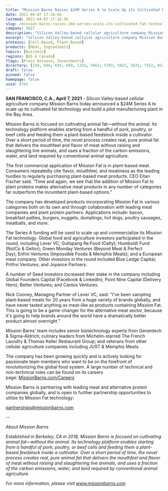 ```yaml
---
title: "Mission Barns Raises $24M Series A to Scale Up its Cultivated Fat Technology and Build Pilot Production Facility"
date: 2021-04-07 17:16:56
lastmod: 2021-04-07 17:16:56
slug: /mission-barns-raises-24m-series-scale-its-cultivated-fat-technology-and-build-pilot
company: 5827
description: "Silicon Valley-based cellular agriculture company Mission Barns today announced a $24M Series A to scale up its cultivated fat technology and build a pilot manufacturing plant in the Bay Area."
excerpt: "Silicon Valley-based cellular agriculture company Mission Barns today announced a $24M Series A to scale up its cultivated fat technology and build a pilot manufacturing plant in the Bay Area."
proteins: [Cell-Based, Plant-Based]
products: [Meat, Ingredients]
topics: [Business]
regions: [US & Canada]
flags: [Press Release, Investments]
directory: [234, 694, 695, 699, 1332, 5663, 5703, 5827, 5831, 7552, 8328]
draft: false
pinned: false
homepage: false
uuid: 8741
---
```

<p><strong>SAN FRANCISCO, C.A., April 7, 2021</strong> - Silicon Valley-based cellular agriculture company Mission Barns today announced a $24M Series A to scale up its cultivated fat technology and build a pilot manufacturing plant in the Bay Area.</p>
<p>Mission Barns is focused on cultivating animal fat—without the animal. Its technology platform enables starting from a handful of pork, poultry, or beef cells and feeding them a plant-based feedstock inside a cultivator. Over a short period of time, the novel process creates real, pure animal fat that delivers the mouthfeel and flavor of meat without raising and slaughtering live animals, and uses a fraction of the carbon emissions, water, and land required by conventional animal agriculture.</p>
<p>The first commercial application of Mission Fat is in plant-based meat. Consumers repeatedly cite flavor, mouthfeel, and meatiness as the leading hurdles to regularly purchasing plant-based meat products. CEO Eitan Fischer said: “Time and again, we see that the addition of Mission Fat to plant proteins makes alternative meat products in any number of categories far outperform the incumbent plant-based options.”</p>
<p>The company has developed products incorporating Mission Fat in various categories both on its own and through collaboration with leading meat companies and plant protein partners. Applications include: bacon, breakfast patties, burgers, nuggets, dumplings, hot dogs, poultry sausages, meatballs, and more.</p>
<p>The Series A funding will be used to scale up and commercialize its Mission Fat technology. Global food and agriculture investors participated in the round, including Lever VC; Gullspang Re:Food (Oatly); Humboldt Fund (NotCo & Geltor); Green Monday Ventures (Beyond Meat & Perfect Day); Enfini Ventures (Impossible Foods & Memphis Meats); and a European meat company. Other investors in the round included Blue Ledge Capital; Prithvi Ventures; and Joyance Partners.</p>
<p>A number of Seed investors increased their stake in the company including Global Founders Capital (Facebook & LinkedIn); Point Nine Capital (Delivery Hero); Better Ventures; and Cantos Ventures.</p>
<p>Nick Cooney, Managing Partner of Lever VC, said: "I've been sampling plant-based meats for 20 years from a huge variety of brands globally, and have never tasted anything as meat-like as products containing Mission Fat. This is going to be a game-changer for the alternative meat sector, because it's going to help brands around the world have a dramatically better product almost overnight.”</p>
<p>Mission Barns’ team includes senior biotechnology experts from Genentech & Sigma-Aldrich; culinary leaders from Michelin-starred The French Laundry & Thomas Keller Restaurant Group; and veterans from other cellular agriculture companies including JUST & Memphis Meats.</p>
<p>The company has been growing quickly and is actively looking for passionate team members who want to be on the forefront of revolutionizing the global food system. A large number of technical and non-technical roles can be found on its careers page: <a href="https://missionbarns.com/careers/">MissionBarns.com/Careers</a></p>
<p>Mission Barns is partnering with leading meat and alternative protein companies globally, and is open to further partnership opportunities to utilize its Mission Fat technology:</p>
<p><a href="mailto:contact@missionbarns.com">partnerships@missionbarns.com</a></p>
<p><em>--</em></p>
<p><em>About Mission Barns</em></p>
<p><em>Established in Berkeley, CA in 2018, Mission Barns is focused on cultivating animal fat—without the animal. Its technology platform enables starting from a handful of pork, poultry, or beef cells and feeding them a plant-based feedstock inside a cultivator. Over a short period of time, the novel process creates real, pure animal fat that delivers the mouthfeel and flavor of meat without raising and slaughtering live animals, and uses a fraction of the carbon emissions, water, and land required by conventional animal agriculture.</em></p>
<p><em>For more information, please visit </em><a href="http://www.missionbarns.com/"><em>www.missionbarns.com</em></a></p>
